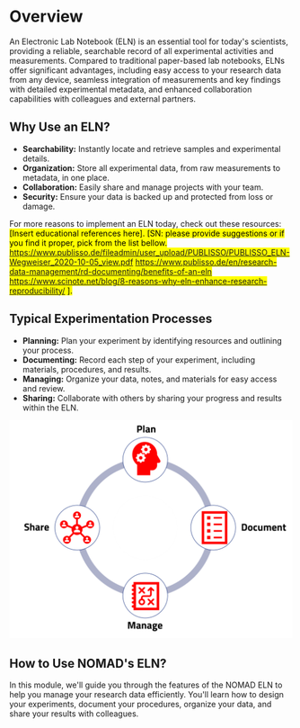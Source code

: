 <!-- ## Creating an Electronic Lab Notebook using NOMAD built-in ELN schema -->

# Overview

An Electronic Lab Notebook (ELN) is an essential tool for today's scientists, providing a reliable, searchable record of all experimental activities and measurements. Compared to traditional paper-based lab notebooks, ELNs offer significant advantages, including easy access to your research data from any device, seamless integration of measurements and key findings with detailed experimental metadata, and enhanced collaboration capabilities with colleagues and external partners.

## Why Use an ELN?

- **Searchability:** Instantly locate and retrieve samples and experimental details.
- **Organization:** Store all experimental data, from raw measurements to metadata, in one place.
- **Collaboration:** Easily share and manage projects with your team.
- **Security:** Ensure your data is backed up and protected from loss or damage.

For more reasons to implement an ELN today, check out these resources: <mark>[Insert educational references here].<mark>
<mark>[SN: please provide suggestions or if you find it proper, pick from the list bellow.
https://www.publisso.de/fileadmin/user_upload/PUBLISSO/PUBLISSO_ELN-Wegweiser_2020-10-05_view.pdf
https://www.publisso.de/en/research-data-management/rd-documenting/benefits-of-an-eln
https://www.scinote.net/blog/8-reasons-why-eln-enhance-research-reproducibility/
].<mark>

## Typical Experimentation Processes

- **Planning:** Plan your experiment by identifying resources and outlining your process.
- **Documenting:** Record each step of your experiment, including materials, procedures, and results.
- **Managing:** Organize your data, notes, and materials for easy access and review.
- **Sharing:** Collaborate with others by sharing your progress and results within the ELN.

![Process of running experiments](../images/overview/1.png)

## How to Use NOMAD's ELN?

In this module, we'll guide you through the features of the NOMAD ELN to help you manage your research data efficiently. You'll learn how to design your experiments, document your procedures, organize your data, and share your results with colleagues.